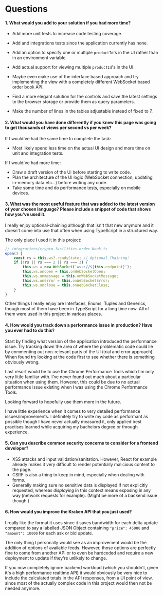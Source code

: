# Questions
#### 1. What would you add to your solution if you had more time?
- Add more unit tests to increase code testing coverage.
- Add and integrations tests since the application currently has none.

- Add an option to specify one or multiple `productId`'s in the UI rather than in an environment variable.
- Add actual support for viewing multiple `productId`'s in the UI.

- Maybe even make use of the interface based approach and try implementing the view with a completely different WebSocket based order book API.

- Find a more elegant solution for the controls and save the latest settings to the browser storage or provide them as query parameters.
- Make the number of lines in the tables adjustable instead of fixed to 7.

#### 2. What would you have done differently if you knew this page was going to get thousands of views per second vs per week?

If I would've had the same time to complete the task:

- Most likely spend less time on the actual UI design and more time on unit and integration tests.

If I would've had more time:

- Draw a draft version of the UI before starting to write code.
- Plan the architecture of the UI logic (WebSocket connection, updating in-memory data etc...) before writing any code. 
- Take some time and do performance tests, especially on mobile devices.

#### 3. What was the most useful feature that was added to the latest version of your chosen language? Please include a snippet of code that shows how you've used it.

I really enjoy optional-chaining although that isn't that new anymore and it doesn't come into use that often when using TypeScript in a structured way.

The only place I used it in this project:

```js
// integrations/crypto-facilities-order-book.ts
open() {
    const rs = this.ws?.readyState; // Optional Chaining!
    if (!rs || rs === 2 || rs === 3) {
        this.ws = new WebSocket(`wss://${this.endpoint}`);
        this.ws.onopen = this.onWebSocketOpen;
        this.ws.onmessage = this.onWebSocketMessage;
        this.ws.onerror = this.onWebSocketError;
        this.ws.onclose = this.onWebSocketClose;
    }
}
```

Other things I really enjoy are Interfaces, Enums, Tuples and Generics, though most of them have been in TypeScript for a long time now.
All of them were used in this project in various places.

#### 4. How would you track down a performance issue in production? Have you ever had to do this?

Start by finding what version of the application introduced the performance issue. 
Try tracking down the area of where the problematic code could lie by commenting out non-relevant parts of the UI (trial and error approach).
When found try looking at the code first to see whether there is something obviously wrong.

Last resort would be to use the Chrome Performance Tools which I'm only very little familiar with.
I've never found out much about a particular situation when using them. However, this could be due to no actual performance issue existing when I was using the Chrome Performance Tools.

Looking forward to hopefully use them more in the future.

I have little experience when it comes to very detailed performance issues/improvements. 
I definitely try to write my code as performant as possible though I have never actually measured it, only applied best practises learned while acquiring my bachelors degree or through experience. 

#### 5. Can you describe common security concerns to consider for a frontend developer?

- XSS attacks and input validation/sanitation. However, React for example already makes it very difficult to render potentially malicious content to the page.
- CSRF is also a thing to keep in mind, especially when dealing with forms.
- Generally making sure no sensitive data is displayed if not explicitly requested, whereas _displaying_ in this context means exposing in any way (network requests for example). (Might be more of a backend issue though.) 

#### 6. How would you improve the Kraken API that you just used?

I really like the format it uses since it saves bandwidth for each delta update compared to say a labelled JSON Object containing `"price": 45000` and `"amount": 10000` for each ask or bid update.

The only thing I personally would see as an improvement would be the addition of options of available feeds. 
However, those options are perfectly fine to come from another API or to even be hardcoded and require a new deployment to update if they're unlikely to change.

If you now completely ignore backend workload (which you shouldn't, given it's a high performance realtime API) it would obviously be very nice to include the calculated totals in the API responses, from a UI point of view, since most of the actually complex code in this project would then not be needed anymore.